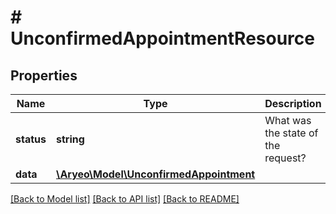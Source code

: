 # # UnconfirmedAppointmentResource

## Properties

Name | Type | Description | Notes
------------ | ------------- | ------------- | -------------
**status** | **string** | What was the state of the request? |
**data** | [**\Aryeo\Model\UnconfirmedAppointment**](UnconfirmedAppointment.md) |  | [optional]

[[Back to Model list]](../../README.md#models) [[Back to API list]](../../README.md#endpoints) [[Back to README]](../../README.md)
